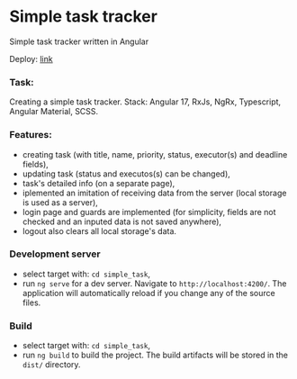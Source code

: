 # Simple task tracker
Simple task tracker written in Angular

Deploy: [link](https://simpletracker.netlify.app/)

### Task:
Creating a simple task tracker.
Stack: Angular 17, RxJs, NgRx, Typescript, Angular Material, SCSS.

### Features:
- creating task (with title, name, priority, status, executor(s) and deadline fields),
- updating task (status and executos(s) can be changed),
- task's detailed info (on a separate page),
- iplemented an imitation of receiving data from the server (local storage is used as a server),
- login page and guards are implemented (for simplicity, fields are not checked and an inputed data is not saved anywhere),
- logout also clears all local storage's data.

### Development server
- select target with: `cd simple_task`,
- run `ng serve` for a dev server. Navigate to `http://localhost:4200/`. The application will automatically reload if you change any of the source files.

### Build
- select target with: `cd simple_task`,
- run `ng build` to build the project. The build artifacts will be stored in the `dist/` directory.
